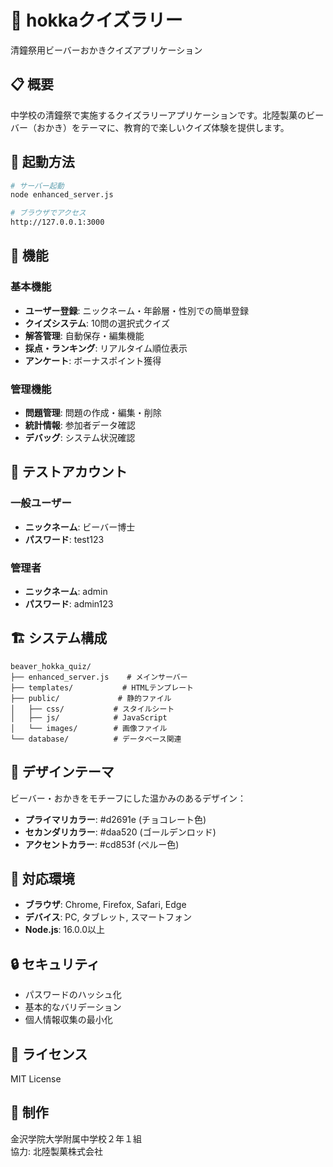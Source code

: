 # 🦫 hokkaクイズラリー

清鐘祭用ビーバーおかきクイズアプリケーション

## 📋 概要

中学校の清鐘祭で実施するクイズラリーアプリケーションです。北陸製菓のビーバー（おかき）をテーマに、教育的で楽しいクイズ体験を提供します。

## 🚀 起動方法

```bash
# サーバー起動
node enhanced_server.js

# ブラウザでアクセス
http://127.0.0.1:3000
```

## 🎯 機能

### 基本機能
- **ユーザー登録**: ニックネーム・年齢層・性別での簡単登録
- **クイズシステム**: 10問の選択式クイズ
- **解答管理**: 自動保存・編集機能
- **採点・ランキング**: リアルタイム順位表示
- **アンケート**: ボーナスポイント獲得

### 管理機能
- **問題管理**: 問題の作成・編集・削除
- **統計情報**: 参加者データ確認
- **デバッグ**: システム状況確認

## 👤 テストアカウント

### 一般ユーザー
- **ニックネーム**: ビーバー博士
- **パスワード**: test123

### 管理者
- **ニックネーム**: admin
- **パスワード**: admin123

## 🏗️ システム構成

```
beaver_hokka_quiz/
├── enhanced_server.js    # メインサーバー
├── templates/           # HTMLテンプレート
├── public/             # 静的ファイル
│   ├── css/           # スタイルシート
│   ├── js/            # JavaScript
│   └── images/        # 画像ファイル
└── database/          # データベース関連
```

## 🎨 デザインテーマ

ビーバー・おかきをモチーフにした温かみのあるデザイン：

- **プライマリカラー**: #d2691e (チョコレート色)
- **セカンダリカラー**: #daa520 (ゴールデンロッド)
- **アクセントカラー**: #cd853f (ペルー色)

## 📱 対応環境

- **ブラウザ**: Chrome, Firefox, Safari, Edge
- **デバイス**: PC, タブレット, スマートフォン
- **Node.js**: 16.0.0以上

## 🔒 セキュリティ

- パスワードのハッシュ化
- 基本的なバリデーション
- 個人情報収集の最小化

## 📄 ライセンス

MIT License

## 🏫 制作

金沢学院大学附属中学校２年１組  
協力: 北陸製菓株式会社